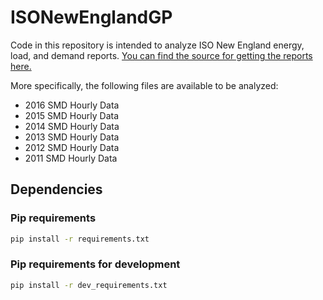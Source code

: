 # ISONewEnglandGP

Code in this repository is intended to analyze ISO New England energy, load,
 and demand reports. [You can find the source for getting the reports here.](https://www.iso-ne.com/isoexpress/web/reports/load-and-demand/-/tree/zone-info)

More specifically, the following files are available to be analyzed:

  - 2016 SMD Hourly Data
  - 2015 SMD Hourly Data
  - 2014 SMD Hourly Data
  - 2013 SMD Hourly Data
  - 2012 SMD Hourly Data
  - 2011 SMD Hourly Data

## Dependencies 

### Pip requirements
```sh
pip install -r requirements.txt
```

### Pip requirements for development
```sh
pip install -r dev_requirements.txt
```

